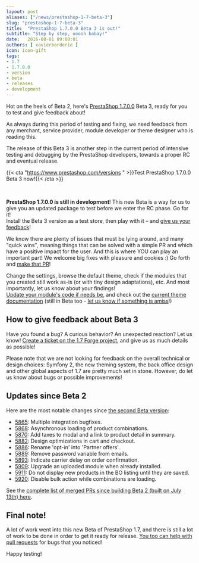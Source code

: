 ```yaml
---
layout: post
aliases: ["/news/prestashop-1-7-beta-3"]
slug: "prestashop-1-7-beta-3"
title:  "PrestaShop 1.7.0.0 Beta 3 is out!"
subtitle: "Step by step, ooooh babay!"
date:   2016-08-01 09:00:01
authors: [ xavierborderie ]
icon: icon-gift
tags:
- 1.7
- 1.7.0.0
- version
- beta
- releases
- development
---
```


Hot on the heels of Beta 2, here's [PrestaShop 1.7.0.0](https://www.prestashop.com/en/1.7) Beta 3, ready for you to test and give feedback about!

As always during this period of testing and fixing, we need feedback from any merchant, service provider, module developer or theme designer who is reading this.

The release of this Beta 3 is another step in the current period of intensive testing and debugging by the PrestaShop developers, towards a proper RC and eventual release.

{{< cta "https://www.prestashop.com/versions " >}}Test PrestaShop 1.7.0.0 Beta 3 now!{{< /cta >}}

<br/>

**PrestaShop 1.7.0.0 is still in development**! This new Beta is a way for us to give you an updated package to test before we enter the RC phase. Go for it!<br/>
Install the Beta 3 version as a test store, then play with it – and [give us your feedback](http://forge.prestashop.com/secure/CreateIssue%21default.jspa?selectedProjectId=11322&issuetype=1)!

We know there are plenty of issues that must be lying around, and many "quick wins", meaning things that can be solved with a simple PR and which have a positive impact for the user. And this is where YOU can play an important part!
We welcome big fixes with pleasure and cookies :) Go forth and [make that PR](https://github.com/PrestaShop/PrestaShop/tree/develop)!

Change the settings, browse the default theme, check if the modules that you created still work as-is (or with tiny design adaptations), etc. And most importantly, let us know about your findings!<br/>
[Update your module's code if needs be](http://build.prestashop.com/news/module-development-changes-in-17/), and check out the [current theme documentation](https://github.com/PrestaShop/docs/blob/master/TABLE%20OF%20CONTENT.md) (still in Beta too - [let us know if something is amiss](https://github.com/PrestaShop/docs/issues)!)


## How to give feedback about Beta 3

Have you found a bug? A curious behavior? An unexpected reaction? Let us know! [Create a ticket on the 1.7 Forge project](http://forge.prestashop.com/secure/CreateIssue%21default.jspa?selectedProjectId=11322&issuetype=1), and give us as much details as possible!

Please note that we are not looking for feedback on the overall technical or design choices: Symfony 2, the new theming system, the back office design and other global aspects of 1.7 are pretty much set in stone. However, do let us know about bugs or possible improvements!


## Updates since Beta 2

Here are the most notable changes since [the second Beta version](http://build.prestashop.com/news/prestashop-17-beta2/):

 * [5865](https://github.com/PrestaShop/PrestaShop/pull/5865): Multiple integration bugfixes.
 * [5868](https://github.com/PrestaShop/PrestaShop/pull/5868): Asynchronous loading of product combinations.
 * [5870](https://github.com/PrestaShop/PrestaShop/pull/5870): Add taxes to modal and a link to product detail in summary.
 * [5882](https://github.com/PrestaShop/PrestaShop/pull/5882): Design optimizations in cart and checkout.
 * [5886](https://github.com/PrestaShop/PrestaShop/pull/5886): Rename 'opt-in' into 'Partner offers'.
 * [5889](https://github.com/PrestaShop/PrestaShop/pull/5889): Remove password variable from emails.
 * [5893](https://github.com/PrestaShop/PrestaShop/pull/5893): Indicate carrier delay on order confirmation.
 * [5909](https://github.com/PrestaShop/PrestaShop/pull/5909): Upgrade an uploaded module when already installed.
 * [5911](https://github.com/PrestaShop/PrestaShop/pull/5911): Do not display new products in the BO listing until they are saved.
 * [5920](https://github.com/PrestaShop/PrestaShop/pull/5920): Disable bulk action while combinations are loading.


See the [complete list of merged PRs since building Beta 2 (built on July 13th) here](https://github.com/PrestaShop/PrestaShop/pulls?utf8=%E2%9C%93&q=is%3Apr%20is%3Aclosed%20base%3Adevelop%20merged%3A2016-07-13..2016-07-28%20sort%3Acreated-asc%20).


## Final note!

A lot of work went into this new Beta of PrestaShop 1.7, and there is still a lot of work to be done in order to get it ready for release. [You too can help with pull requests](https://github.com/PrestaShop/PrestaShop/tree/develop) for bugs that you noticed!

Happy testing!
